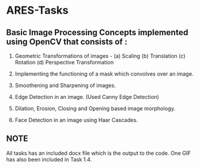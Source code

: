 # ARES-Tasks

## Basic Image Processing Concepts implemented using OpenCV that consists of :

1. Geometric Transformations of images - (a) Scaling (b) Translation (c) Rotation (d) Perspective Transformation

2. Implementing the functioning of a mask which convolves over an image.

3. Smoothening and Sharpening of images.

4. Edge Detection in an image. (Used Canny Edge Detection)

5. Dilation, Erosion, Closing and Opening based image morphology.

6. Face Detection in an image using Haar Cascades.


## NOTE
All tasks has an included docx file which is the output to the code. One GIF has also been included in Task 1.4.
